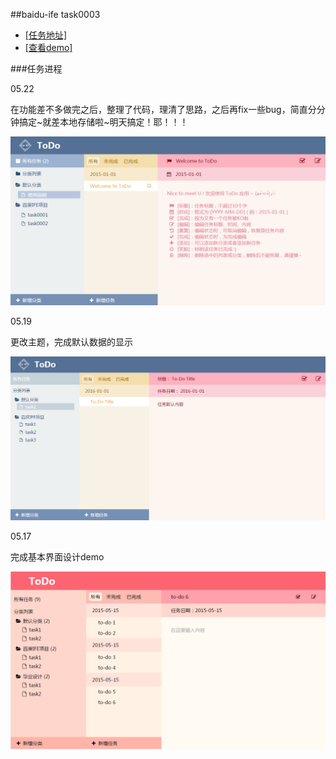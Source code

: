 ##baidu-ife task0003

- [[任务地址]](https://github.com/baidu-ife/ife/tree/master/task/task0003)
- [[查看demo]](http://www.chen9.info/baidu-ife-task/task0003/zchen9/)

###任务进程

05.22 

在功能差不多做完之后，整理了代码，理清了思路，之后再fix一些bug，简直分分钟搞定~就差本地存储啦~明天搞定！耶！！！

![设计图](./zchen9/img/demo_3.png)

05.19 

更改主题，完成默认数据的显示

![设计图](./zchen9/img/demo_2.png)

05.17 

完成基本界面设计demo

![设计图](./zchen9/img/demo_1.png)